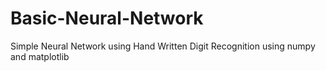 # Basic-Neural-Network
Simple Neural Network using Hand Written Digit Recognition using numpy and matplotlib 

